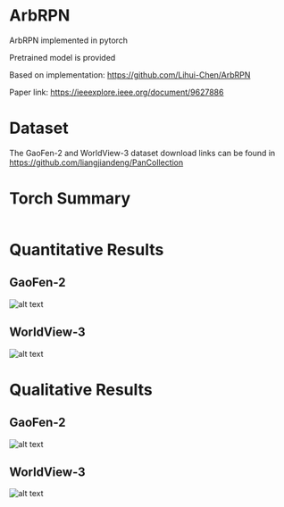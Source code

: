 # ArbRPN
ArbRPN implemented in pytorch 

Pretrained model is provided

Based on implementation: https://github.com/Lihui-Chen/ArbRPN

Paper link: https://ieeexplore.ieee.org/document/9627886

# Dataset

The GaoFen-2 and WorldView-3 dataset download links can be found in https://github.com/liangjiandeng/PanCollection

# Torch Summary

```

```

# Quantitative Results

## GaoFen-2

![alt text](https://github.com/nickdndndn/ArbRPN/blob/main/results/Figures_GF2.png?raw=true)

## WorldView-3

![alt text](https://github.com/nickdndndn/ArbRPN/blob/main/results/Figures_WV3.png?raw=true)

# Qualitative Results

## GaoFen-2

![alt text](https://github.com/nickdndndn/ArbRPN/blob/main/results/Images_GF2.png?raw=true)

## WorldView-3

![alt text](https://github.com/nickdndndn/ArbRPN/blob/main/results/Images_WV3.png?raw=true)
